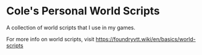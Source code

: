 # Cole's Personal World Scripts
A collection of world scripts that I use in my games.

For more info on world scripts, visit https://foundryvtt.wiki/en/basics/world-scripts
